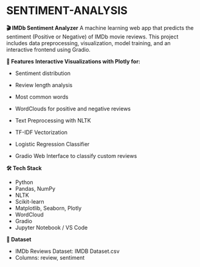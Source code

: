 # SENTIMENT-ANALYSIS
**🎬 IMDb Sentiment Analyzer**
A machine learning web app that predicts the sentiment (Positive or Negative) of IMDb movie reviews. This project includes data preprocessing, visualization, model training, and an interactive frontend using Gradio.

**🚀 Features**
**Interactive Visualizations with Plotly for:**
- Sentiment distribution
- Review length analysis
- Most common words

- WordClouds for positive and negative reviews
- Text Preprocessing with NLTK
- TF-IDF Vectorization
- Logistic Regression Classifier
- Gradio Web Interface to classify custom reviews

**🛠️ Tech Stack**
- Python
- Pandas, NumPy
- NLTK
- Scikit-learn
- Matplotlib, Seaborn, Plotly
- WordCloud
- Gradio
- Jupyter Notebook / VS Code

**📁 Dataset**
- IMDb Reviews Dataset: IMDB Dataset.csv
- Columns: review, sentiment

